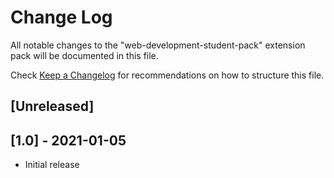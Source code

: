 # Change Log

All notable changes to the "web-development-student-pack" extension pack will be documented in this file.

Check [Keep a Changelog](http://keepachangelog.com/) for recommendations on how to structure this file.

## [Unreleased]

## [1.0] - 2021-01-05

- Initial release
